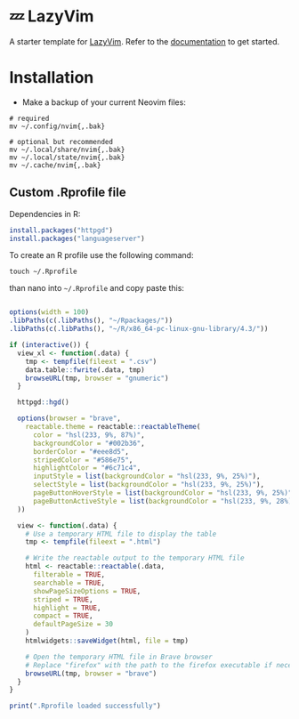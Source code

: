 # 💤 LazyVim

A starter template for [LazyVim](https://github.com/LazyVim/LazyVim).
Refer to the [documentation](https://lazyvim.github.io/installation) to get started.
# Installation

- Make a backup of your current Neovim files:
```
# required
mv ~/.config/nvim{,.bak}

# optional but recommended
mv ~/.local/share/nvim{,.bak}
mv ~/.local/state/nvim{,.bak}
mv ~/.cache/nvim{,.bak}
```



## Custom .Rprofile file

Dependencies in R:
```r 
install.packages("httpgd")
install.packages("languageserver")
```


To create an R profile use the following command:

```shell
touch ~/.Rprofile
```

than nano into ``~/.Rprofile`` and copy paste this:

```r

options(width = 100)
.libPaths(c(.libPaths(), "~/Rpackages/"))
.libPaths(c(.libPaths(), "~/R/x86_64-pc-linux-gnu-library/4.3/"))

if (interactive()) {
  view_xl <- function(.data) {
    tmp <- tempfile(fileext = ".csv")
    data.table::fwrite(.data, tmp)
    browseURL(tmp, browser = "gnumeric")
  }

  httpgd::hgd()

  options(browser = "brave",
    reactable.theme = reactable::reactableTheme(
      color = "hsl(233, 9%, 87%)",
      backgroundColor = "#002b36",
      borderColor = "#eee8d5",
      stripedColor = "#586e75",
      highlightColor = "#6c71c4",
      inputStyle = list(backgroundColor = "hsl(233, 9%, 25%)"),
      selectStyle = list(backgroundColor = "hsl(233, 9%, 25%)"),
      pageButtonHoverStyle = list(backgroundColor = "hsl(233, 9%, 25%)"),
      pageButtonActiveStyle = list(backgroundColor = "hsl(233, 9%, 28%)")
  ))

  view <- function(.data) {
    # Use a temporary HTML file to display the table
    tmp <- tempfile(fileext = ".html")

    # Write the reactable output to the temporary HTML file
    html <- reactable::reactable(.data,
      filterable = TRUE,
      searchable = TRUE,
      showPageSizeOptions = TRUE,
      striped = TRUE,
      highlight = TRUE,
      compact = TRUE,
      defaultPageSize = 30
    )
    htmlwidgets::saveWidget(html, file = tmp)

    # Open the temporary HTML file in Brave browser
    # Replace "firefox" with the path to the firefox executable if necessary
    browseURL(tmp, browser = "brave")
  }
}

print(".Rprofile loaded successfully")


```
